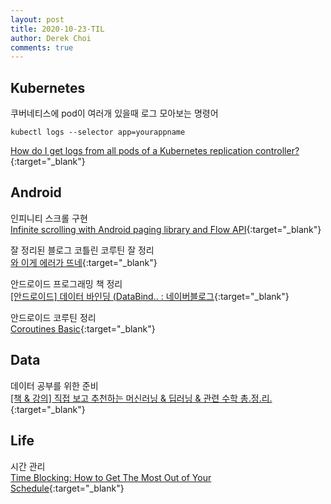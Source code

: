 ```yaml
---
layout: post
title: 2020-10-23-TIL
author: Derek Choi
comments: true
---
```


## Kubernetes
쿠버네티스에 pod이 여러개 있을때 로그 모아보는 명령어  
```
kubectl logs --selector app=yourappname
```
[How do I get logs from all pods of a Kubernetes replication controller?](https://stackoverflow.com/questions/33069736/how-do-i-get-logs-from-all-pods-of-a-kubernetes-replication-controller){:target="_blank"}


## Android
인피니티 스크롤 구현  
[Infinite scrolling with Android paging library and Flow API](https://medium.com/@zivkest/infinite-scrolling-with-android-paging-library-and-flow-api-e017f47517d6){:target="_blank"}

잘 정리된 블로그
코틀린 코루틴 잘 정리  
[와 이게 에러가 뜨네](https://blog.naver.com/mym0404){:target="_blank"}

안드로이드 프로그래밍 책 정리  
[\[안드로이드\] 데이터 바인딩 (DataBind.. : 네이버블로그](https://horajjan.blog.me/222104388743){:target="_blank"}

안드로이드 코루틴 정리  
[Coroutines Basic](https://medium.com/hongbeomi-dev/coroutines-basic-e32053f18fdf){:target="_blank"}

## Data
데이터 공부를 위한 준비  
[\[책 & 강의\] 직접 보고 추천하는 머신러닝 & 딥러닝 & 관련 수학 총.정.리.](https://www.philgineer.com/2020/10/awesome-machine-learning.html){:target="_blank"}

## Life
시간 관리  
[Time Blocking: How to Get The Most Out of Your Schedule](https://medium.com/swlh/time-blocking-how-to-get-the-most-out-of-your-schedule-5e5aad50e39c){:target="_blank"}
